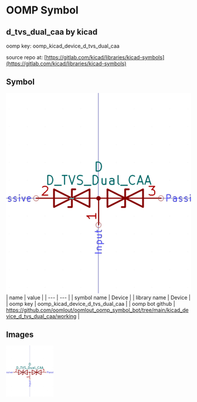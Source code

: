 # OOMP Symbol  
## d_tvs_dual_caa  by kicad  
  
oomp key: oomp_kicad_device_d_tvs_dual_caa  
  
source repo at: [https://gitlab.com/kicad/libraries/kicad-symbols](https://gitlab.com/kicad/libraries/kicad-symbols)  
## Symbol  
  
[![working.png](working_600.png)](working.png)  
| name | value | 
| --- | --- | 
| symbol name | Device | 
| library name | Device | 
| oomp key | oomp_kicad_device_d_tvs_dual_caa | 
| oomp bot github | https://github.com/oomlout/oomlout_oomp_symbol_bot/tree/main/kicad_device_d_tvs_dual_caa/working | 
## Images  
  
[![working.png](working_140.png)](working.png)  
